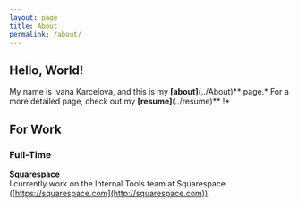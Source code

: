 ```yaml
---
layout: page
title: About
permalink: /about/
---
```

## Hello, World!

My name is Ivana Karcelova, and this is my **[about]**(../About)** page.*
For a more detailed page, check out my **[resume]**(../resume)** !*

## For Work

### Full-Time

**Squarespace**  
I currently work on the Internal Tools team at Squarespace ([https://squarespace.com](http://squarespace.com))

